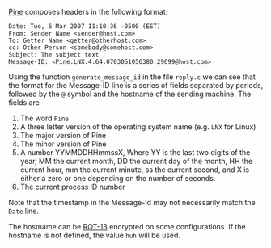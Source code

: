 [Pine](Pine "wikilink") composes headers in the following format:

    Date: Tue, 6 Mar 2007 11:10:36 -0500 (EST)
    From: Sender Name <sender@host.com>
    To: Getter Name <getter@otherhost.com>
    cc: Other Person <somebody@somehost.com>
    Subject: The subject text
    Message-ID: <Pine.LNX.4.64.0703061056380.29699@host.com>

Using the function `generate_message_id` in the file `reply.c` we can
see that the format for the Message-ID line is a series of fields
separated by periods, followed by the `@` symbol and the hostname of the
sending machine. The fields are

1.  The word `Pine`
2.  A three letter version of the operating system name (e.g. `LNX` for
    Linux)
3.  The major version of Pine
4.  The minor version of Pine
5.  A number YYMMDDHHmmssX, Where YY is the last two digits of the year,
    MM the current month, DD the current day of the month, HH the
    current hour, mm the current minute, ss the current second, and X is
    either a zero or one depending on the number of seconds.
6.  The current process ID number

Note that the timestamp in the Message-Id may not necessarily match the
`Date` line.

The hostname can be [ROT-13](ROT-13 "wikilink") encrypted on some
configurations. If the hostname is not defined, the value `huh` will be
used.